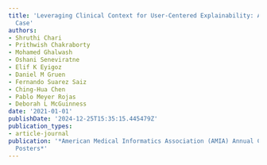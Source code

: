```yaml
---
title: 'Leveraging Clinical Context for User-Centered Explainability: A Diabetes Use
  Case'
authors:
- Shruthi Chari
- Prithwish Chakraborty
- Mohamed Ghalwash
- Oshani Seneviratne
- Elif K Eyigoz
- Daniel M Gruen
- Fernando Suarez Saiz
- Ching-Hua Chen
- Pablo Meyer Rojas
- Deborah L McGuinness
date: '2021-01-01'
publishDate: '2024-12-25T15:35:15.445479Z'
publication_types:
- article-journal
publication: '*American Medical Informatics Association (AMIA) Annual Conference 2021
  Posters*'
---
```

